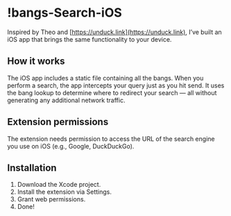 # !bangs-Search-iOS

Inspired by Theo and [https://unduck.link](https://unduck.link), I’ve built an iOS app that brings the same functionality to your device.

## How it works

The iOS app includes a static file containing all the bangs. When you perform a search, the app intercepts your query just as you hit send. It uses the bang lookup to determine where to redirect your search — all without generating any additional network traffic.

## Extension permissions

The extension needs permission to access the URL of the search engine you use on iOS (e.g., Google, DuckDuckGo).

## Installation

1. Download the Xcode project.  
2. Install the extension via Settings.  
3. Grant web permissions.  
4. Done!
